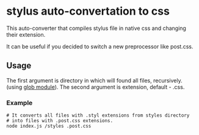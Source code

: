 # stylus auto-convertation to css

This auto-converter that compiles stylus file in native css and changing their extension.

It can be useful if you decided to switch a new preprocessor like post.css.

## Usage

The first argument is  directory in which will found all files, recursively.  (using [glob module](https://www.npmjs.com/package/glob)).
The second argument is extension, default - .css.

### Example

```
# It converts all files with .styl extensions from styles directory
# into files with .post.css extensions.
node index.js /styles .post.css
```

